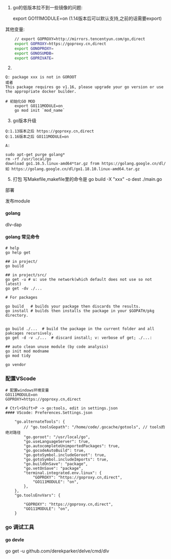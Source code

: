 1. 
   go的低版本拉不到一些镜像的问题:

    export GO111MODULE=on (1.14版本后可以默认支持,之前的话需要export)

其他变量:  
~~~sh
    // export GOPROXY=http://mirrors.tencentyun.com/go,direct
    export GOPROXY=https://goproxy.cn,direct
    export GONOPROXY=
    export GONOSUMDB=
    export GOPRIVATE=
~~~

2.

~~~
Q: package xxx is not in GOROOT  
或者
This package requires go v1.16, please upgrade your go version or use the appropriate docker builder.

# 初始化GO MOD
    export GO111MODULE=on  
    go mod init `mod_name`  
~~~

3. go版本升级 

~~~
Q:1.13版本之后 https://goproxy.cn,direct
Q:1.16版本之后 GO111MODULE=on

A:

sudo apt-get purge golang*
rm -rf /usr/local/go
download go1.16.5.linux-amd64*tar.gz from https://golang.google.cn/dl/
如 https://golang.google.cn/dl/go1.18.10.linux-amd64.tar.gz

~~~


5. 打包
    写Makefile,makefile里的命令是 go build -X "xxx" -o dest ./main.go

部署

发布module

#### golang
dlv-dap


#### golang 常见命令
~~~
# help
go help get

## in project/
go build  

## in project/src/
go get -u # u: use the network(which default does not use so not latest)
go get -dv ./...

# For packages

go build   # builds your package then discards the results.
go install # builds then installs the package in your $GOPATH/pkg directory.


go build ./...  # build the package in the current folder and all pakcages recursively.
go get -d -v ./...  # discard install; v: verbose of get; ./...: 

## auto clean unuse module (by code analysis)
go init mod modname
go mod tidy

go vendor

~~~

### 配置VScode
~~~
# 配置windows环境变量
GO111MODULE=on
GOPROXY=https://goproxy.cn,direct
~~~
~~~shell
# Ctrl+Shift+P -> go:tools, edit in settings.json
#### VScode: Preferences.Settings.json

    "go.alternateTools": {
        // "go.toolsGopath": "/home/code/.gocache/gotools", // tools的绝对路径
        "go.goroot": "/usr/local/go",
        "go.useLanguageServer": true,
        "go.autocompleteUnimportedPackages": true,
        "go.gocodeAutoBuild": true,
        "go.gotoSymbol.includeGoroot": true,
        "go.gotoSymbol.includeImports": true,
        "go.buildOnSave": "package",
        "go.vetOnSave": "package",
        "terminal.integrated.env.linux": {
            "GOPROXY": "https://goproxy.cn,direct",
            "GO111MODULE": "on",
        },
    },
    "go.toolsEnvVars": {
    
        "GOPROXY": "https://goproxy.cn,direct",
        "GO111MODULE": "on",
    }
~~~



### go 调试工具

#### go devle

go get -u github.com/derekparker/delve/cmd/dlv
